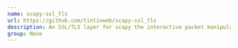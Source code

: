 ```yaml
---
name: scapy-ssl_tls
url: https://github.com/tintinweb/scapy-ssl_tls
description: An SSL/TLS layer for scapy the interactive packet manipulation tool.
group: None
---
```

